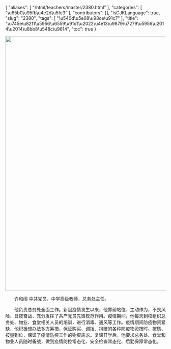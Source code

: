 {
    "aliases": [
        "/html/teachers/master/2380.html"
    ],
    "categories": [
        "\u65b0\u95fb\u4e2d\u5fc3"
    ],
    "contributors": [],
    "isCJKLanguage": true,
    "slug": "2380",
    "tags": [
        "\u540d\u5e08\u98ce\u91c7"
    ],
    "title": "\u745e\u82f1\u5956\u6559\u91d1\u2022\u4e13\u9879\u7279\u5956\u2014\u2014\u8bb8\u548c\u9614",
    "toc": true
}


<img
    src="https://cdn.tfls.online/mirror/full/b45d80a03eb4b90a8c92db5b4349fab3d4380169.jpg"
    style="display:block;margin-left:auto;margin-right:auto;"
    decoding="async"
    fetchpriority="auto"
    loading="lazy"
    height="800"
    width="600"
/>




  





  许和阔 中共党员，中学高级教师，总务处主任。




  他负责总务处全面工作。新冠疫情发生以来，他靠前站位、主动作为，不畏风险、日夜奋战，充分发挥了共产党员先锋模范作用。疫情期间，他每天到校组织总务处、物业、食堂相关人员的培训，进行消毒、通风等工作。疫情期间防疫物资紧缺，他积极想办法多方筹措，保证购买、调拨、捐赠的各种防疫物资按时、按质、按量到位，保证了疫情防控工作的物资需求。复课开学后，他要求总务处、食堂和物业人员随时备战，做到疫情防控常态化、安全检查常态化、后勤保障常态化。


